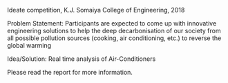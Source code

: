 Ideate competition, K.J. Somaiya College of Engineering, 2018

Problem Statement: Participants are expected to come up with innovative engineering solutions to help the deep decarbonisation of our society from all possible pollution sources (cooking, air conditioning, etc.) to reverse the global warming

Idea/Solution: Real time analysis of Air-Conditioners

Please read the report for more information.
